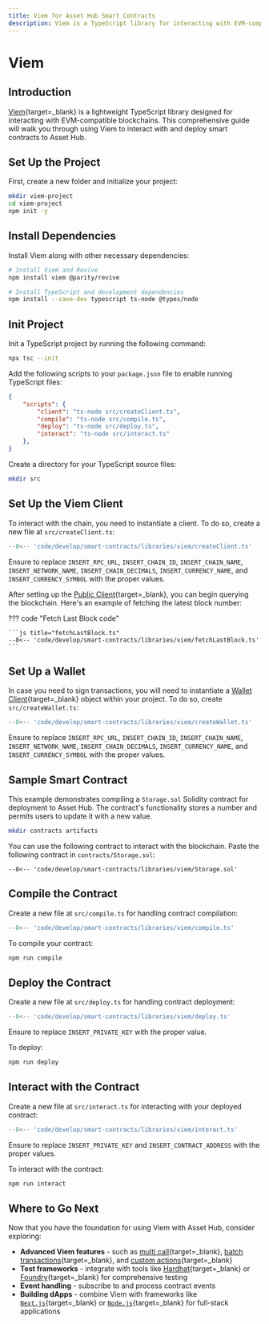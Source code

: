 ```yaml
---
title: Viem for Asset Hub Smart Contracts
description: Viem is a TypeScript library for interacting with EVM-compatible chains. This guide covers using Viem to deploy and interact with smart contracts on Asset Hub.
---
```


# Viem

## Introduction

[Viem](https://viem.sh/){target=\_blank} is a lightweight TypeScript library designed for interacting with EVM-compatible blockchains. This comprehensive guide will walk you through using Viem to interact with and deploy smart contracts to Asset Hub.

## Set Up the Project

First, create a new folder and initialize your project:

```bash
mkdir viem-project
cd viem-project
npm init -y
```

## Install Dependencies

Install Viem along with other necessary dependencies:

```bash
# Install Viem and Revive
npm install viem @parity/revive

# Install TypeScript and development dependencies
npm install --save-dev typescript ts-node @types/node
```

## Init Project

Init a TypeScript project by running the following command:

```bash
npx tsc --init
```

Add the following scripts to your `package.json` file to enable running TypeScript files:

```json
{
    "scripts": {
        "client": "ts-node src/createClient.ts",
        "compile": "ts-node src/compile.ts",
        "deploy": "ts-node src/deploy.ts",
        "interact": "ts-node src/interact.ts"
    },
}
```

Create a directory for your TypeScript source files:

```bash
mkdir src
```

## Set Up the Viem Client

To interact with the chain, you need to instantiate a client. To do so, create a new file at `src/createClient.ts`:

```typescript title="createClient.ts"
--8<-- 'code/develop/smart-contracts/libraries/viem/createClient.ts'
```

Ensure to replace `INSERT_RPC_URL`, `INSERT_CHAIN_ID`, `INSERT_CHAIN_NAME`, `INSERT_NETWORK_NAME`, `INSERT_CHAIN_DECIMALS`, `INSERT_CURRENCY_NAME`, and `INSERT_CURRENCY_SYMBOL` with the proper values.

After setting up the [Public Client](https://viem.sh/docs/clients/public#public-client){target=\_blank}, you can begin querying the blockchain. Here's an example of fetching the latest block number:

??? code "Fetch Last Block code"

    ```js title="fetchLastBlock.ts"
    --8<-- 'code/develop/smart-contracts/libraries/viem/fetchLastBlock.ts'
    ```

## Set Up a Wallet

In case you need to sign transactions, you will need to instantiate a [Wallet Client](https://viem.sh/docs/clients/wallet#wallet-client){target=\_blank} object within your project. To do so, create `src/createWallet.ts`:

```typescript title="createWallet.ts"
--8<-- 'code/develop/smart-contracts/libraries/viem/createWallet.ts'
```

Ensure to replace `INSERT_RPC_URL`, `INSERT_CHAIN_ID`, `INSERT_CHAIN_NAME`, `INSERT_NETWORK_NAME`, `INSERT_CHAIN_DECIMALS`, `INSERT_CURRENCY_NAME`, and `INSERT_CURRENCY_SYMBOL` with the proper values.

## Sample Smart Contract

This example demonstrates compiling a `Storage.sol` Solidity contract for deployment to Asset Hub. The contract's functionality stores a number and permits users to update it with a new value.

```bash
mkdir contracts artifacts
```

You can use the following contract to interact with the blockchain. Paste the following contract in `contracts/Storage.sol`:

```solidity title="Storage.sol"
--8<-- 'code/develop/smart-contracts/libraries/viem/Storage.sol'
```

## Compile the Contract

Create a new file at `src/compile.ts` for handling contract compilation:

```typescript title="compile.ts"
--8<-- 'code/develop/smart-contracts/libraries/viem/compile.ts'
```

To compile your contract:

```bash
npm run compile
```

## Deploy the Contract

Create a new file at `src/deploy.ts` for handling contract deployment:

```typescript title="deploy.ts"
--8<-- 'code/develop/smart-contracts/libraries/viem/deploy.ts'
```

Ensure to replace `INSERT_PRIVATE_KEY` with the proper value.

To deploy:

```bash
npm run deploy
```

## Interact with the Contract

Create a new file at `src/interact.ts` for interacting with your deployed contract:

```typescript title="interact.ts"
--8<-- 'code/develop/smart-contracts/libraries/viem/interact.ts'
```

Ensure to replace `INSERT_PRIVATE_KEY` and `INSERT_CONTRACT_ADDRESS` with the proper values.

To interact with the contract:

```bash
npm run interact
```

## Where to Go Next

Now that you have the foundation for using Viem with Asset Hub, consider exploring:

- **Advanced Viem features** - such as [multi call](https://viem.sh/docs/contract/multicall#multicall){target=\_blank}, [batch transactions](https://viem.sh/docs/clients/transports/http#batch-json-rpc){target=\_blank}, and [custom actions](https://viem.sh/docs/clients/custom#extending-with-actions-or-configuration){target=\_blank}
- **Test frameworks** - integrate with tools like [Hardhat](https://hardhat.org/){target=\_blank} or [Foundry](https://book.getfoundry.sh/){target=\_blank} for comprehensive testing
- **Event handling** - subscribe to and process contract events
- **Building dApps** - combine Viem with frameworks like [`Next.js`](https://nextjs.org/docs){target=\_blank} or [`Node.js`](https://nodejs.org/en){target=\_blank} for full-stack applications